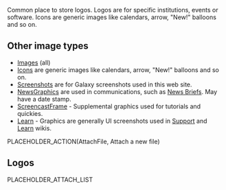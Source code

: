 <slot name="/images/linkbox" />

Common place to store logos.  Logos are for specific institutions, events or software. Icons are generic images like calendars, arrow, "New!" balloons and so on. 

## Other image types

* [Images](/images/) (all)
* [Icons](/src/images/icons/index.md) are generic images like calendars, arrow, "New!" balloons and so on.  
* [Screenshots](/src/images/screenshots/index.md) are for Galaxy screenshots used in this web site.
* [NewsGraphics](/src/images/news-graphics/index.md) are used in communications, such as [News Briefs](/docs/). May have a date stamp.
* [ScreencastFrame](/src/images/screencast-frame/index.md) - Supplemental graphics used for tutorials and quickies.
* [Learn](/src/images/learn/index.md) - Graphics are generally UI screenshots used in [Support](/support/) and [Learn](/learn/) wikis.

PLACEHOLDER_ACTION(AttachFile, Attach a new file)

## Logos

PLACEHOLDER_ATTACH_LIST
